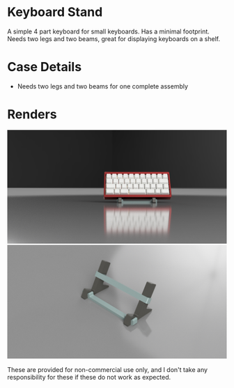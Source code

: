 # Keyboard Stand
A simple 4 part keyboard for small keyboards. Has a minimal footprint. Needs two legs and two beams, great for displaying keyboards on a shelf.

# Case Details
- Needs two legs and two beams for one complete assembly

# Renders
![image](https://github.com/nachie/keyboard-stand/blob/main/images/stand-1.png)
![image](https://github.com/nachie/keyboard-stand/blob/main/images/stand.png)



These are provided for non-commercial use only, and I don't take any responsibility for these if these do not work as expected.